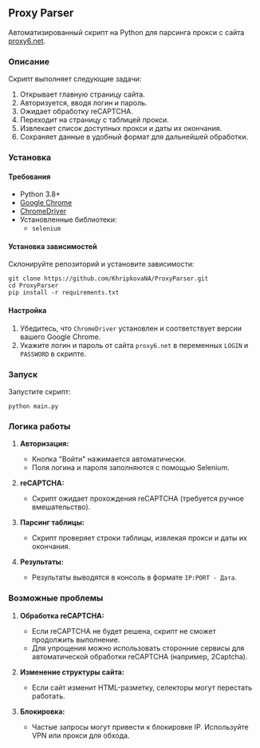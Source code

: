 ## Proxy Parser

Автоматизированный скрипт на Python для парсинга прокси с сайта [proxy6.net](https://proxy6.net/).

### Описание

Скрипт выполняет следующие задачи:
1. Открывает главную страницу сайта.
2. Авторизуется, вводя логин и пароль.
3. Ожидает обработку reCAPTCHA.
4. Переходит на страницу с таблицей прокси.
5. Извлекает список доступных прокси и даты их окончания.
6. Сохраняет данные в удобный формат для дальнейшей обработки.

### Установка

#### Требования

- Python 3.8+
- [Google Chrome](https://www.google.com/chrome/)
- [ChromeDriver](https://chromedriver.chromium.org/)
- Установленные библиотеки:
  - `selenium`

#### Установка зависимостей

Склонируйте репозиторий и установите зависимости:

```
git clone https://github.com/KhripkovaNA/ProxyParser.git
cd ProxyParser
pip install -r requirements.txt
```

#### Настройка

1. Убедитесь, что `ChromeDriver` установлен и соответствует версии вашего Google Chrome.
2. Укажите логин и пароль от сайта `proxy6.net` в переменных `LOGIN` и `PASSWORD` в скрипте.

### Запуск

Запустите скрипт:

```
python main.py
```

### Логика работы

1. **Авторизация:**
   - Кнопка "Войти" нажимается автоматически.
   - Поля логина и пароля заполняются с помощью Selenium.

2. **reCAPTCHA:**
   - Скрипт ожидает прохождения reCAPTCHA (требуется ручное вмешательство).

3. **Парсинг таблицы:**
   - Скрипт проверяет строки таблицы, извлекая прокси и даты их окончания.

4. **Результаты:**
   - Результаты выводятся в консоль в формате `IP:PORT - Дата`.

### Возможные проблемы

1. **Обработка reCAPTCHA:**
   - Если reCAPTCHA не будет решена, скрипт не сможет продолжить выполнение.
   - Для упрощения можно использовать сторонние сервисы для автоматической обработки reCAPTCHA (например, 2Captcha).

2. **Изменение структуры сайта:**
   - Если сайт изменит HTML-разметку, селекторы могут перестать работать.

3. **Блокировка:**
   - Частые запросы могут привести к блокировке IP. Используйте VPN или прокси для обхода.
